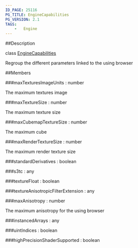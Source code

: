 ```yaml
---
ID_PAGE: 25116
PG_TITLE: EngineCapabilities
PG_VERSION: 2.1
TAGS:
    -   Engine
---
```

##Description

class [EngineCapabilities](/classes/2.2/EngineCapabilities)

Regroup the different parameters linked to the using browser

##Members

###maxTexturesImageUnits : number

The maximum textures image

###maxTextureSize : number

The maximum texture size

###maxCubemapTextureSize : number

The maximum cube

###maxRenderTextureSize : number

The maximum render texture size

###standardDerivatives : boolean



###s3tc : any



###textureFloat : boolean



###textureAnisotropicFilterExtension : any



###maxAnisotropy : number

The maximum anisotropy for the using browser

###instancedArrays : any



###uintIndices : boolean



###highPrecisionShaderSupported : boolean



